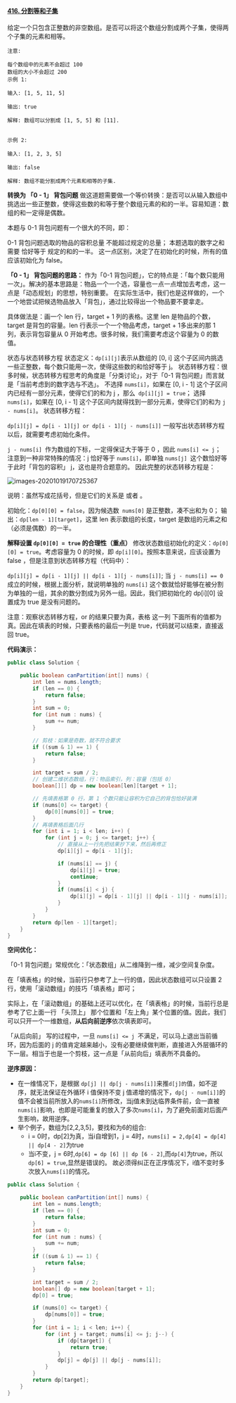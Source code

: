 #### [416. 分割等和子集](https://leetcode-cn.com/problems/partition-equal-subset-sum/)

给定一个只包含正整数的非空数组。是否可以将这个数组分割成两个子集，使得两个子集的元素和相等。

```
注意:

每个数组中的元素不会超过 100
数组的大小不会超过 200
示例 1:

输入: [1, 5, 11, 5]

输出: true

解释: 数组可以分割成 [1, 5, 5] 和 [11].


示例 2:

输入: [1, 2, 3, 5]

输出: false

解释: 数组不能分割成两个元素和相等的子集.
```



**转换为 「0 - 1」 背包问题**
做这道题需要做一个等价转换：是否可以从输入数组中挑选出一些正整数，使得这些数的和等于整个数组元素的和的一半。容易知道：数组的和一定得是偶数。

本题与 0-1 背包问题有一个很大的不同，即：

0-1 背包问题选取的物品的容积总量 不能超过规定的总量；
本题选取的数字之和需要 恰好等于 规定的和的一半。
这一点区别，决定了在初始化的时候，所有的值应该初始化为 false。 

**「0 - 1」 背包问题的思路：**
作为「0-1 背包问题」，它的特点是：「每个数只能用一次」。解决的基本思路是：物品一个一个选，容量也一点一点增加去考虑，这一点是「动态规划」的思想，特别重要。
在实际生活中，我们也是这样做的，一个一个地尝试把候选物品放入「背包」，通过比较得出一个物品要不要拿走。

具体做法是：画一个 len 行，target + 1 列的表格。这里 len 是物品的个数，target 是背包的容量。len 行表示一个一个物品考虑，target + 1多出来的那 1 列，表示背包容量从 0 开始考虑。很多时候，我们需要考虑这个容量为 0 的数值。

状态与状态转移方程
状态定义：`dp[i][j]`表示从数组的 [0, i] 这个子区间内挑选一些正整数，每个数只能用一次，使得这些数的和恰好等于 j。
状态转移方程：很多时候，状态转移方程思考的角度是「分类讨论」，对于「0-1 背包问题」而言就是「当前考虑到的数字选与不选」。
不选择 `nums[i]`，如果在 [0, i - 1] 这个子区间内已经有一部分元素，使得它们的和为 j ，那么` dp[i][j] = true`；
选择 `nums[i]`，如果在 [0, i - 1] 这个子区间内就得找到一部分元素，使得它们的和为 `j - nums[i]`。
状态转移方程：

`dp[i][j] = dp[i - 1][j] or dp[i - 1][j - nums[i]]`
一般写出状态转移方程以后，就需要考虑初始化条件。

`j - nums[i] `作为数组的下标，一定得保证大于等于 0 ，因此 `nums[i] <= j`；
注意到一种非常特殊的情况：j 恰好等于 `nums[i]`，即单独 `nums[j] `这个数恰好等于此时「背包的容积」 j，这也是符合题意的。
因此完整的状态转移方程是：

![images-20201019170725367](images/images-20201019170725367.png)


说明：虽然写成花括号，但是它们的关系是 或者 。

初始化：`dp[0][0] = false`，因为候选数` nums[0]` 是正整数，凑不出和为 0；
输出：`dp[len - 1][target]`，这里 len 表示数组的长度，target 是数组的元素之和（必须是偶数）的一半。

**解释设置 `dp[0][0] = true` 的合理性（重点）**
修改状态数组初始化的定义：`dp[0][0] = true`。考虑容量为 0 的时候，即 `dp[i][0]`。按照本意来说，应该设置为 false ，但是注意到状态转移方程（代码中）：

`dp[i][j] = dp[i - 1][j] || dp[i - 1][j - nums[i]]`;
当 `j - nums[i] == 0` 成立的时候，根据上面分析，就说明单独的 `nums[i]` 这个数就恰好能够在被分割为单独的一组，其余的数分割成为另外一组。因此，我们把初始化的 dp[i][0] 设置成为 true 是没有问题的。

注意：观察状态转移方程，or 的结果只要为真，表格 这一列 下面所有的值都为真。因此在填表的时候，只要表格的最后一列是 true，代码就可以结束，直接返回 true。



**代码演示：**

```java
public class Solution {

    public boolean canPartition(int[] nums) {
        int len = nums.length;
        if (len == 0) {
            return false;
        }
        int sum = 0;
        for (int num : nums) {
            sum += num;
        }

        // 剪枝：如果是奇数，就不符合要求
        if ((sum & 1) == 1) {
            return false;
        }

        int target = sum / 2;
        // 创建二维状态数组，行：物品索引，列：容量（包括 0）
        boolean[][] dp = new boolean[len][target + 1];

        // 先填表格第 0 行，第 1 个数只能让容积为它自己的背包恰好装满
        if (nums[0] <= target) {
            dp[0][nums[0]] = true;
        }
        // 再填表格后面几行
        for (int i = 1; i < len; i++) {
            for (int j = 0; j <= target; j++) {
                // 直接从上一行先把结果抄下来，然后再修正
                dp[i][j] = dp[i - 1][j];

                if (nums[i] == j) {
                    dp[i][j] = true;
                    continue;
                }
                if (nums[i] < j) {
                    dp[i][j] = dp[i - 1][j] || dp[i - 1][j - nums[i]];
                }
            }
        }
        return dp[len - 1][target];
    }
}
```



**空间优化：**

「0-1 背包问题」常规优化：「状态数组」从二维降到一维，减少空间复杂度。

在「填表格」的时候，当前行只参考了上一行的值，因此状态数组可以只设置 2 行，使用「滚动数组」的技巧「填表格」即可；

实际上，在「滚动数组」的基础上还可以优化，在「填表格」的时候，当前行总是参考了它上面一行 「头顶上」 那个位置和「左上角」某个位置的值。因此，我们可以只开一个一维数组，**从后向前逆序**依次填表即可。

「从后向前」 写的过程中，一旦 `nums[i] <= j `不满足，可以马上退出当前循环，因为后面的 j 的值肯定越来越小，没有必要继续做判断，直接进入外层循环的下一层。相当于也是一个剪枝，这一点是「从前向后」填表所不具备的。

**逆序原因：**

- 在一维情况下，是根据 `dp[j] || dp[j - nums[i]]`来推`d[j]的`值，如不逆序，就无法保证在外循环 i 值保持不变 j 值递增的情况下，`dp[j - num[i]]`的值不会被当前所放入的`nums[i]`所修改，当j值未到达临界条件前，会一直被`nums[i]`影响，也即是可能重复的放入了多次`nums[i]`，为了避免前面对后面产生影响，故用逆序。 
- 举个例子，数组为[2,2,3,5]，要找和为6的组合:
  - i = 0时，dp[2]为真，当i自增到1，j = 4时，`nums[i] = 2,dp[4] = dp[4] || dp[4 - 2]`为true
  - 当i不变，j = 6时,`dp[6] = dp [6] || dp [6 - 2]`,而`dp[4]`为true，所以`dp[6] = true`,显然是错误的。 故必须得纠正在正序情况下，i值不变时多次放入`nums[i]`的情况。

```java
public class Solution {

    public boolean canPartition(int[] nums) {
        int len = nums.length;
        if (len == 0) {
            return false;
        }
        int sum = 0;
        for (int num : nums) {
            sum += num;
        }
        if ((sum & 1) == 1) {
            return false;
        }

        int target = sum / 2;
        boolean[] dp = new boolean[target + 1];
        dp[0] = true;

        if (nums[0] <= target) {
            dp[nums[0]] = true;
        }
        for (int i = 1; i < len; i++) {
            for (int j = target; nums[i] <= j; j--) {
                if (dp[target]) {
                    return true;
                }
                dp[j] = dp[j] || dp[j - nums[i]];
            }
        }
        return dp[target];
    }
}

```

